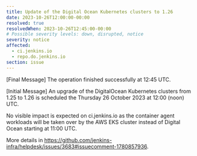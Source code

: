 ```yaml
---
title: Update of the Digital Ocean Kubernetes clusters to 1.26
date: 2023-10-26T12:00:00-00:00
resolved: true
resolvedWhen: 2023-10-26T12:45:00-00:00
# Possible severity levels: down, disrupted, notice
severity: notice
affected:
  - ci.jenkins.io
  - repo.do.jenkins.io
section: issue
---
```


[Final Message]
The operation finished successfully at 12:45 UTC.

[Initial Message]
An upgrade of the DigitalOcean Kubernetes clusters from 1.25 to 1.26 is scheduled the Thursday 26 October 2023 at 12:00 (noon) UTC.

No visible impact is expected on ci.jenkins.io as the container agent workloads will be taken over by the AWS EKS cluster instead of Digital Ocean starting at 11:00 UTC.

More details in <https://github.com/jenkins-infra/helpdesk/issues/3683#issuecomment-1780857936>.
